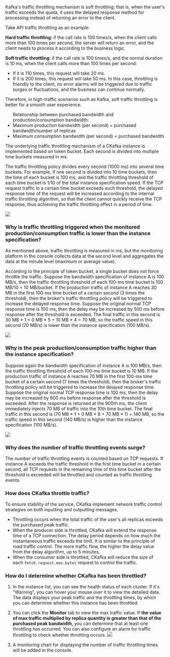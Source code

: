<dx-fold-block title="Traffic Throttling Mechanism Description">
Kafka's traffic throttling mechanism is soft throttling; that is, when the user's traffic exceeds the quota, it uses the delayed response method for processing instead of returning an error to the client.

Take API traffic throttling as an example:

**Hard traffic throttling**: if the call rate is 100 times/s, when the client calls more than 100 times per second, the server will return an error, and the client needs to process it according to the business logic.

**Soft traffic throttling**: if the call rate is 100 times/s, and the normal duration is 10 ms, when the client calls more than 100 times per second:
- If it is 110 times, this request will take 20 ms.
- If it is 200 times, this request will take 50 ms. In this case, throttling is friendly to the client, no error alarms will be triggered due to traffic surges or fluctuations, and the business can continue normally.

Therefore, in high-traffic scenarios such as Kafka, soft traffic throttling is better for a smooth user experience.

<dx-alert infotype="explain">
<ul>
Relationship between purchased bandwidth and production/consumption bandwidth:
<li>Maximum production bandwidth (per second) = purchased bandwidth/number of replicas</li>
<li>Maximum consumption bandwidth (per second) = purchased bandwidth</li> 
</ul>
</dx-alert>


<dx-fold-block title="How Delayed Response Works">
The underlying traffic throttling mechanism of a CKafka instance is implemented based on token bucket. Each second is divided into multiple time buckets measured in ms.

The traffic throttling policy divides every second (1000 ms) into several time buckets. For example, if one second is divided into 10 time buckets, then the time of each bucket is 100 ms, and the traffic throttling threshold of each time bucket is 1/10 of the total instance specification speed. If the TCP request traffic in a certain time bucket exceeds such threshold, the delayed response time of the request will be increased according to the internal traffic throttling algorithm, so that the client cannot quickly receive the TCP response, thus achieving the traffic throttling effect in a period of time.

![](https://main.qcloudimg.com/raw/08c055819baed6c403ef38c7ca42c0aa.png)
</dx-fold-block>


### Why is traffic throttling triggered when the monitored production/consumption traffic is lower than the instance specification?

As mentioned above, traffic throttling is measured in ms, but the monitoring platform in the console collects data at the second level and aggregates the data at the minute level (maximum or average value).

According to the principle of token bucket, a single bucket does not force throttle the traffic. Suppose the bandwidth specification of instance A is 100 MB/s, then the traffic throttling threshold of each 100-ms time bucket is 100 MB/10 = 10 MB/bucket. If the production traffic of instance A reaches 30 MB in the first 100-ms time bucket of a certain second (3 times the threshold), then the broker's traffic throttling policy will be triggered to increase the delayed response time. Suppose the original normal TCP response time is 100 ms, then the delay may be increased by 500 ms before response after the threshold is exceeded. The final traffic in this second is 30 MB * 1 + 0 MB * 5 + 10 MB * 4 = 70 MB, so the traffic speed in this second (70 MB/s) is lower than the instance specification (100 MB/s).

![](https://main.qcloudimg.com/raw/6fc11aa3b0dceb38dcc6bb5477e4851a.png) 

### Why is the peak production/consumption traffic higher than the instance specification?

Suppose again the bandwidth specification of instance A is 100 MB/s, then the traffic throttling threshold of each 100-ms time bucket is 10 MB. If the production traffic of instance A reaches 70 MB in the first 100-ms time bucket of a certain second (7 times the threshold), then the broker's traffic throttling policy will be triggered to increase the delayed response time. Suppose the original normal TCP response time is 100 ms, then the delay may be increased by 800 ms before response after the threshold is exceeded. After the response is returned at the 900th ms, the client immediately injects 70 MB of traffic into the 10th time bucket. The final traffic in this second is (70 MB * 1 + 0 MB * 8 + 70 MB * 1) = 140 MB, so the traffic speed in this second (140 MB/s) is higher than the instance specification (100 MB/s).

![](https://main.qcloudimg.com/raw/726f5a605fde9b087c818134124e887e.png) 

### Why does the number of traffic throttling events surge?

The number of traffic throttling events is counted based on TCP requests. If instance A exceeds the traffic threshold in the first time bucket in a certain second, all TCP requests in the remaining time of this time bucket after the threshold is exceeded will be throttled and counted as traffic throttling events.

### How does CKafka throttle traffic?

To ensure stability of the service, CKafka implement network traffic control strategies on both inputting and outputting messages.

- Throttling occurs when the total traffic of the user's all replicas exceeds the purchased peak traffic.
- When the producer side is throttled, CKafka will extend the response time of a TCP connection. The delay period depends on how much the instantaneous traffic exceeds the limit. It is similar to the principle of road traffic control. The more traffic flow, the higher the delay value from the delay algorithm, up to 5 minutes.
- When the consumer side is throttled, CKafka will reduce the size of each `fetch.request.max.bytes` request to control the traffic.

### How do I determine whether CKafka has been throttled?

1. In the instance list, you can see the health status of each cluster. If it's "Warning", you can hover your mouse over it to view the detailed data. The data displays your peak traffic and the throttling times, by which you can determine whether this instance has been throttled.

2. You can click the **Monitor** tab to view the max traffic value. If **the value of max traffic multiplied by replica quantity is greater than that of the purchased peak bandwidth**, you can determine that at least one throttling has occurred. You can also configure an alarm for traffic throttling to check whether throttling occurs.
   ![](https://main.qcloudimg.com/raw/3c0b2b6346b358287eea11c3f889b90d.png)

3. A monitoring chart for displaying the number of traffic throttling times will be added in the console.
